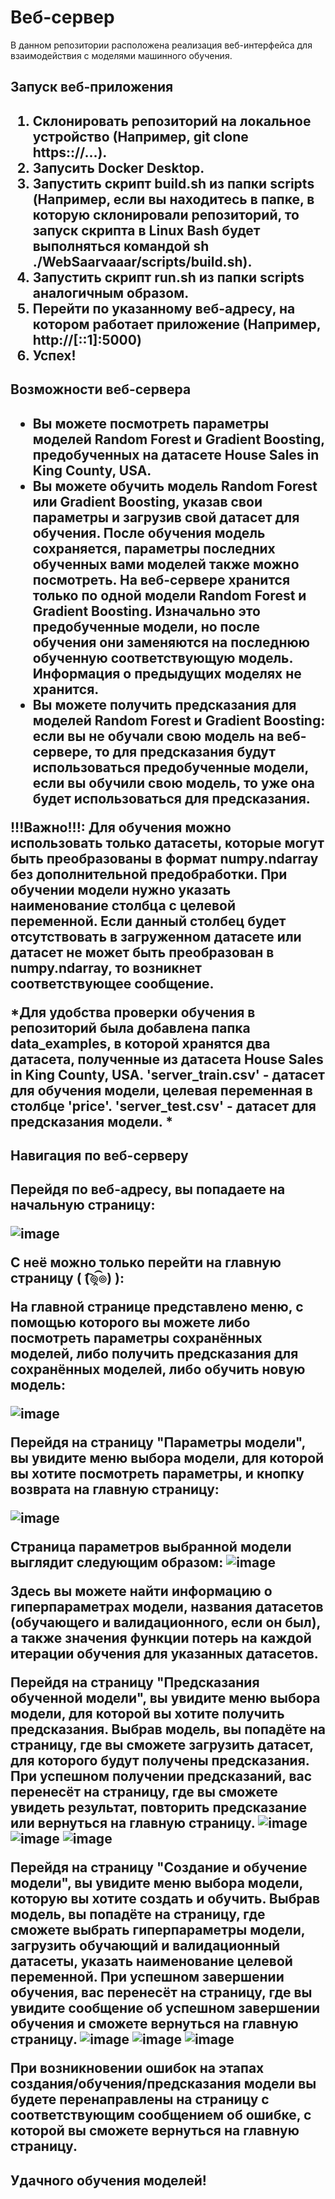 <h1>Веб-сервер</h1>

В данном репозитории расположена реализация веб-интерфейса для взаимодействия с моделями машинного обучения.

<h2>Запуск веб-приложения<h2>

1. Склонировать репозиторий на локальное устройство (Например, git clone https:://...).
2. Запусить Docker Desktop.
3. Запустить скрипт build.sh из папки scripts (Например, если вы находитесь в папке, в которую склонировали репозиторий, то запуск скрипта в Linux Bash будет выполняться командой sh ./WebSaarvaaar/scripts/build.sh).
4. Запустить скрипт run.sh из папки scripts аналогичным образом.
5. Перейти по указанному веб-адресу, на котором работает приложение (Например, http://[::1]:5000)
6. Успех!

<h2>Возможности веб-сервера<h2>

- Вы можете посмотреть параметры моделей Random Forest и Gradient Boosting, предобученных на датасете House Sales in King County, USA.
- Вы можете обучить модель Random Forest или Gradient Boosting, указав свои параметры и загрузив свой датасет для обучения. После обучения модель сохраняется, параметры последних обученных вами моделей также можно посмотреть. На веб-сервере хранится только по одной модели Random Forest и Gradient Boosting. Изначально это предобученные модели, но после обучения они заменяются на последнюю обученную соответствующую модель. Информация о предыдущих моделях не хранится.
- Вы можете получить предсказания для моделей Random Forest и Gradient Boosting: если вы не обучали свою модель на веб-сервере, то для предсказания будут использоваться предобученные модели, если вы обучили свою модель, то уже она будет использоваться для предсказания.

!!!Важно!!!: Для обучения можно использовать только датасеты, которые могут быть преобразованы в формат numpy.ndarray без дополнительной предобработки. При обучении модели нужно указать наименование столбца с целевой переменной. Если данный столбец будет отсутствовать в загруженном датасете или датасет не может быть преобразован в numpy.ndarray, то возникнет соответствующее сообщение.

*Для удобства проверки обучения в репозиторий была добавлена папка data_examples, в которой хранятся два датасета, полученные из датасета House Sales in King County, USA. 'server_train.csv' - датасет для обучения модели, целевая переменная в столбце 'price'. 'server_test.csv' - датасет для предсказания модели. *

<h2>Навигация по веб-серверу<h2>

Перейдя по веб-адресу, вы попадаете на начальную страницу:

![image](https://user-images.githubusercontent.com/93163586/208525637-a435de5a-656d-475d-91d9-f45f1f5313ac.png)

С неё можно только перейти на главную страницу ( (͡๏̯͡๏) ):

На главной странице представлено меню, с помощью которого вы можете либо посмотреть параметры сохранённых моделей, либо получить предсказания для сохранённых моделей, либо обучить новую модель:

![image](https://user-images.githubusercontent.com/93163586/208525672-2328d1b4-4c2a-4747-8ac8-38bdbc617cab.png)


Перейдя на страницу "Параметры модели", вы увидите меню выбора модели, для которой вы хотите посмотреть параметры, и кнопку возврата на главную страницу:

![image](https://user-images.githubusercontent.com/93163586/208525729-c7b50f9c-b7b8-4145-a34f-ec74b965f689.png)


Страница параметров выбранной модели выглядит следующим образом:
![image](https://user-images.githubusercontent.com/93163586/208525769-c2d836cb-17f3-4258-9341-20baeb53a690.png)

  
Здесь вы можете найти информацию о гиперпараметрах модели, названия датасетов (обучающего и валидационного, если он был), а также значения функции потерь на каждой итерации обучения для указанных датасетов. 

Перейдя на страницу "Предсказания обученной модели", вы увидите меню выбора модели, для которой вы хотите получить предсказания. Выбрав модель, вы попадёте на страницу, где вы сможете загрузить датасет, для которого будут получены предсказания. При успешном получении предсказаний, вас перенесёт на страницу, где вы сможете увидеть результат, повторить предсказание или вернуться на главную страницу.
![image](https://user-images.githubusercontent.com/93163586/208525812-79de1f68-87d4-45f7-b1ce-88f071fea651.png)
![image](https://user-images.githubusercontent.com/93163586/208525860-b35bb0e5-aac3-49da-88a1-1491b6dd9714.png)
![image](https://user-images.githubusercontent.com/93163586/208525898-612e4612-12ab-4d6b-a766-d78f3df19673.png)

  

Перейдя на страницу "Создание и обучение модели", вы увидите меню выбора модели, которую вы хотите создать и обучить. Выбрав модель, вы попадёте на страницу, где сможете выбрать гиперпараметры модели, загрузить обучающий и валидационный датасеты, указать наименование целевой переменной. При успешном завершении обучения, вас перенесёт на страницу, где вы увидите сообщение об успешном завершении обучения и сможете вернуться на главную страницу.
![image](https://user-images.githubusercontent.com/93163586/208525945-01e29353-56dd-456c-9bc7-ff6d0e8eba00.png)
![image](https://user-images.githubusercontent.com/93163586/208525986-dacac292-b84c-4b1c-98c0-b3299325def3.png)
![image](https://user-images.githubusercontent.com/93163586/208526031-8be20dbe-c3d8-4562-bf47-5292310c182f.png)


При возникновении ошибок на этапах создания/обучения/предсказания модели вы будете перенаправлены на страницу с соответствующим сообщением об ошибке, с которой вы сможете вернуться на главную страницу.
  
<h2>Удачного обучения моделей!<h2>

